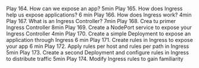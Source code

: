 Play 164. How can we expose an app?
5min
Play 165. How does Ingress help us expose applications?
6 min
Play 166. How does Ingress work?
4min
Play 167. What is an Ingress Controller?
7min
Play 168. Crea tu primer Ingress Controller
8min
Play 169. Create a NodePort service to expose your Ingress Controller
4min
Play 170. Create a simple Deployment to expose an application through Ingress
6 min
Play 171. Create rules in Ingress to expose your app
6 min
Play 172. Apply rules per host and rules per path in Ingress
5min
Play 173. Create a second Deployment and configure rules in Ingress to distribute traffic
5min
Play 174. Modify Ingress rules to gain familiarity
